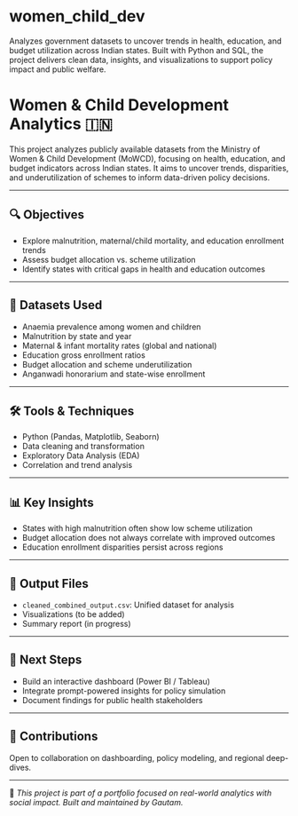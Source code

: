 # women_child_dev
Analyzes government datasets to uncover trends in health, education, and budget utilization across Indian states. Built with Python and SQL, the project delivers clean data, insights, and visualizations to support policy impact and public welfare.
# Women & Child Development Analytics 🇮🇳

This project analyzes publicly available datasets from the Ministry of Women & Child Development (MoWCD), focusing on health, education, and budget indicators across Indian states. It aims to uncover trends, disparities, and underutilization of schemes to inform data-driven policy decisions.

---

## 🔍 Objectives
- Explore malnutrition, maternal/child mortality, and education enrollment trends
- Assess budget allocation vs. scheme utilization
- Identify states with critical gaps in health and education outcomes

---

## 📂 Datasets Used
- Anaemia prevalence among women and children
- Malnutrition by state and year
- Maternal & infant mortality rates (global and national)
- Education gross enrollment ratios
- Budget allocation and scheme underutilization
- Anganwadi honorarium and state-wise enrollment

---

## 🛠️ Tools & Techniques
- Python (Pandas, Matplotlib, Seaborn)
- Data cleaning and transformation
- Exploratory Data Analysis (EDA)
- Correlation and trend analysis

---

## 📊 Key Insights
- States with high malnutrition often show low scheme utilization
- Budget allocation does not always correlate with improved outcomes
- Education enrollment disparities persist across regions

---

## 📁 Output Files
- `cleaned_combined_output.csv`: Unified dataset for analysis
- Visualizations (to be added)
- Summary report (in progress)

---

## 🚀 Next Steps
- Build an interactive dashboard (Power BI / Tableau)
- Integrate prompt-powered insights for policy simulation
- Document findings for public health stakeholders

---

## 🤝 Contributions
Open to collaboration on dashboarding, policy modeling, and regional deep-dives.

---

📌 *This project is part of a portfolio focused on real-world analytics with social impact. Built and maintained by Gautam.*
